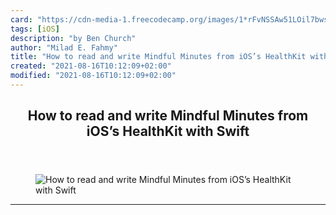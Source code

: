 ```yaml
---
card: "https://cdn-media-1.freecodecamp.org/images/1*rFvNSSAw51LOil7bwsVjBA.png"
tags: [iOS]
description: "by Ben Church"
author: "Milad E. Fahmy"
title: "How to read and write Mindful Minutes from iOS’s HealthKit with Swift"
created: "2021-08-16T10:12:09+02:00"
modified: "2021-08-16T10:12:09+02:00"
---
```

<div class="site-wrapper">
<main id="site-main" class="site-main outer">
<div class="inner">
<article class="post-full post tag-ios tag-software-development tag-programming tag-web-development tag-tech ">
<header class="post-full-header">
<h1 class="post-full-title">How to read and write Mindful Minutes from iOS’s HealthKit with Swift</h1>
</header>
<figure class="post-full-image">
<picture>
<source media="(max-width: 700px)" sizes="1px" srcset="data:image/gif;base64,R0lGODlhAQABAIAAAAAAAP///yH5BAEAAAAALAAAAAABAAEAAAIBRAA7 1w">
<source media="(min-width: 701px)" sizes="(max-width: 800px) 400px,
(max-width: 1170px) 700px,
1400px" srcset="https://cdn-media-1.freecodecamp.org/images/1*rFvNSSAw51LOil7bwsVjBA.png 300w,
https://cdn-media-1.freecodecamp.org/images/1*rFvNSSAw51LOil7bwsVjBA.png 600w,
https://cdn-media-1.freecodecamp.org/images/1*rFvNSSAw51LOil7bwsVjBA.png 1000w,
https://cdn-media-1.freecodecamp.org/images/1*rFvNSSAw51LOil7bwsVjBA.png 2000w">
<img onerror="this.style.display='none'" src="https://cdn-media-1.freecodecamp.org/images/1*rFvNSSAw51LOil7bwsVjBA.png" alt="How to read and write Mindful Minutes from iOS’s HealthKit with Swift">
</picture>
</figure>
<section class="post-full-content">
<div class="post-content medium-migrated-article">
</div>
<hr>
</section>
</article>
</div>
</main>
</div>
<!-- Google Tag Manager (noscript) -->
<!-- End Google Tag Manager (noscript) -->
